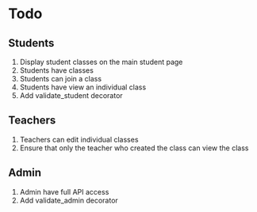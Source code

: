 # Todo

## Students

1. Display student classes on the main student page
1. Students have classes
1. Students can join a class
1. Students have view an individual class
1. Add validate_student decorator

## Teachers

1. Teachers can edit individual classes
1. Ensure that only the teacher who created the class can view the class

## Admin

1. Admin have full API access
1. Add validate_admin decorator
